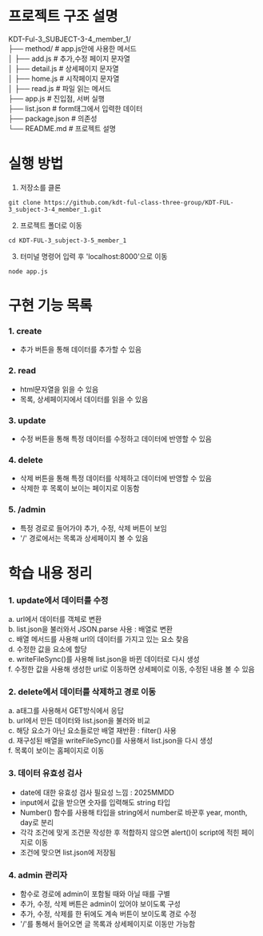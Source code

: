 # 프로젝트 구조 설명
KDT-Ful-3_SUBJECT-3-4_member_1/  
├── method/ # app.js안에 사용한 메서드  
│   ├── add.js # 추가,수정 페이지 문자열  
│   ├── detail.js # 상세페이지 문자열  
│   ├── home.js # 시작페이지 문자열  
│   ├── read.js # 파일 읽는 메서드  
├── app.js # 진입점, 서버 실행  
├── list.json # form태그에서 입력한 데이터  
├── package.json # 의존성  
└── README.md # 프로젝트 설명  

# 실행 방법
1. 저장소를 클론  
```
git clone https://github.com/kdt-ful-class-three-group/KDT-FUL-3_subject-3-4_member_1.git
```

2. 프로젝트 폴더로 이동  
```
cd KDT-FUL-3_subject-3-5_member_1
```

3. 터미널 명령어 입력 후 'localhost:8000'으로 이동  
```
node app.js
```

# 구현 기능 목록
### 1. create
- 추가 버튼을 통해 데이터를 추가할 수 있음

### 2. read
- html문자열을 읽을 수 있음
- 목록, 상세페이지에서 데이터를 읽을 수 있음

### 3. update
- 수정 버튼을 통해 특정 데이터를 수정하고 데이터에 반영할 수 있음

### 4. delete
- 삭제 버튼을 통해 특정 데이터를 삭제하고 데이터에 반영할 수 있음
- 삭제한 후 목록이 보이는 페이지로 이동함

### 5. /admin
- 특정 경로로 들어가야 추가, 수정, 삭제 버튼이 보임
- '/' 경로에서는 목록과 상세페이지 볼 수 있음

# 학습 내용 정리
### 1. update에서 데이터를 수정
a. url에서 데이터를 객체로 변환  
b. list.json을 불러와서 JSON.parse 사용 : 배열로 변환  
c. 배열 메서드를 사용해 url의 데이터를 가지고 있는 요소 찾음  
d. 수정한 값을 요소에 할당  
e. writeFileSync()를 사용해 list.json을 바뀐 데이터로 다시 생성  
f. 수정한 값을 사용해 생성한 url로 이동하면 상세페이로 이동, 수정된 내용 볼 수 있음  

### 2. delete에서 데이터를 삭제하고 경로 이동
a. a태그를 사용해서 GET방식에서 응답  
b. url에서 만든 데이터와 list.json을 불러와 비교  
c. 해당 요소가 아닌 요소들로만 배열 재반환 : filter() 사용  
d. 재구성된 배열을 writeFileSync()를 사용해서 list.json을 다시 생성  
f. 목록이 보이는 홈페이지로 이동  

### 3. 데이터 유효성 검사
- date에 대한 유효성 검사 필요성 느낌 : 2025MMDD
- input에서 값을 받으면 숫자를 입력해도 string 타입
- Number() 함수를 사용해 타입을 string에서 number로 바꾼후 year, month, day로 분리
- 각각 조건에 맞게 조건문 작성한 후 적합하지 않으면 alert()이 script에 적힌 페이지로 이동
- 조건에 맞으면 list.json에 저장됨

### 4. admin 관리자
- 함수로 경로에 admin이 포함될 때와 아닐 때를 구별
- 추가, 수정, 삭제 버튼은 admin이 있어야 보이도록 구성
- 추가, 수정, 삭제를 한 뒤에도 계속 버튼이 보이도록 경로 수정
- '/'를 통해서 들어오면 글 목록과 상세페이지로 이동만 가능함